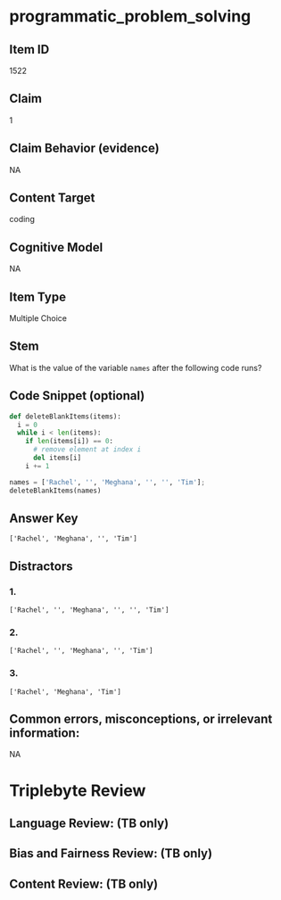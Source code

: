 # programmatic_problem_solving

## Item ID
1522

## Claim
1

## Claim Behavior (evidence)
NA

## Content Target
coding

## Cognitive Model
NA

## Item Type
Multiple Choice

## Stem
What is the value of the variable `names` after the following code runs?

## Code Snippet (optional)
```python
def deleteBlankItems(items):
  i = 0
  while i < len(items):
    if len(items[i]) == 0:
      # remove element at index i
      del items[i]
    i += 1

names = ['Rachel', '', 'Meghana', '', '', 'Tim'];
deleteBlankItems(names)
```

## Answer Key
`['Rachel', 'Meghana', '', 'Tim']`

## Distractors

### 1.
`['Rachel', '', 'Meghana', '', '', 'Tim']`

### 2.
`['Rachel', '', 'Meghana', '', 'Tim']`

### 3.
`['Rachel', 'Meghana', 'Tim']`

## Common errors, misconceptions, or irrelevant information:
NA

# Triplebyte Review


## Language Review: (TB only)


## Bias and Fairness Review: (TB only)


## Content Review: (TB only)

